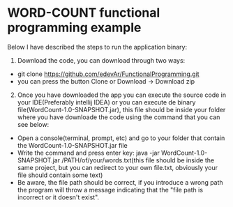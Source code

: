 # WORD-COUNT functional programming example
Below I have described the steps to run the application binary:
1. Download the code, you can download through two ways:
* git clone https://github.com/edevAr/FunctionalProgramming.git
* you can press the button Clone or Download -> Download zip
2. Once you have downloaded the app you can execute the source code in your IDE(Preferably intellij IDEA) or you can execute de 
binary file(WordCount-1.0-SNAPSHOT.jar), this file should be inside your folder where you have downloade the code using the command that you can see below:
* Open a console(terminal, prompt, etc) and go to your folder that contain the WordCount-1.0-SNAPSHOT.jar file
* Write the command and press enter key: java -jar WordCount-1.0-SNAPSHOT.jar /PATH/of/your/words.txt(this file should be inside the same project, but you can redirect to your own file.txt, obviously your file should contain some text)
* Be aware, the file path should be correct, if you introduce a wrong path the program will throw a message indicating that the "file path is incorrect or it doesn't exist".
